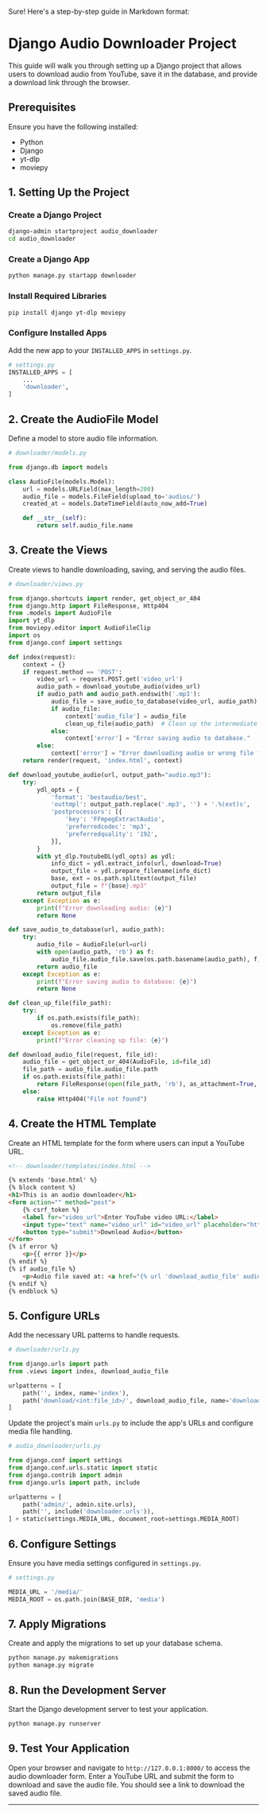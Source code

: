 Sure! Here's a step-by-step guide in Markdown format:

# Django Audio Downloader Project

This guide will walk you through setting up a Django project that allows users to download audio from YouTube, save it in the database, and provide a download link through the browser.

## Prerequisites

Ensure you have the following installed:
- Python
- Django
- yt-dlp
- moviepy

## 1. Setting Up the Project

### Create a Django Project

```sh
django-admin startproject audio_downloader
cd audio_downloader
```

### Create a Django App

```sh
python manage.py startapp downloader
```

### Install Required Libraries

```sh
pip install django yt-dlp moviepy
```

### Configure Installed Apps

Add the new app to your `INSTALLED_APPS` in `settings.py`.

```python
# settings.py
INSTALLED_APPS = [
    ...
    'downloader',
]
```

## 2. Create the AudioFile Model

Define a model to store audio file information.

```python
# downloader/models.py

from django.db import models

class AudioFile(models.Model):
    url = models.URLField(max_length=200)
    audio_file = models.FileField(upload_to='audios/')
    created_at = models.DateTimeField(auto_now_add=True)

    def __str__(self):
        return self.audio_file.name
```

## 3. Create the Views

Create views to handle downloading, saving, and serving the audio files.

```python
# downloader/views.py

from django.shortcuts import render, get_object_or_404
from django.http import FileResponse, Http404
from .models import AudioFile
import yt_dlp
from moviepy.editor import AudioFileClip
import os
from django.conf import settings

def index(request):
    context = {}
    if request.method == 'POST':
        video_url = request.POST.get('video_url')
        audio_path = download_youtube_audio(video_url)
        if audio_path and audio_path.endswith('.mp3'):
            audio_file = save_audio_to_database(video_url, audio_path)
            if audio_file:
                context['audio_file'] = audio_file
                clean_up_file(audio_path)  # Clean up the intermediate mp3 file
            else:
                context['error'] = "Error saving audio to database."
        else:
            context['error'] = "Error downloading audio or wrong file format."
    return render(request, 'index.html', context)

def download_youtube_audio(url, output_path="audio.mp3"):
    try:
        ydl_opts = {
            'format': 'bestaudio/best',
            'outtmpl': output_path.replace('.mp3', '') + '.%(ext)s',
            'postprocessors': [{
                'key': 'FFmpegExtractAudio',
                'preferredcodec': 'mp3',
                'preferredquality': '192',
            }],
        }
        with yt_dlp.YoutubeDL(ydl_opts) as ydl:
            info_dict = ydl.extract_info(url, download=True)
            output_file = ydl.prepare_filename(info_dict)
            base, ext = os.path.splitext(output_file)
            output_file = f"{base}.mp3"
        return output_file
    except Exception as e:
        print(f"Error downloading audio: {e}")
        return None

def save_audio_to_database(url, audio_path):
    try:
        audio_file = AudioFile(url=url)
        with open(audio_path, 'rb') as f:
            audio_file.audio_file.save(os.path.basename(audio_path), f, save=True)
        return audio_file
    except Exception as e:
        print(f"Error saving audio to database: {e}")
        return None

def clean_up_file(file_path):
    try:
        if os.path.exists(file_path):
            os.remove(file_path)
    except Exception as e:
        print(f"Error cleaning up file: {e}")

def download_audio_file(request, file_id):
    audio_file = get_object_or_404(AudioFile, id=file_id)
    file_path = audio_file.audio_file.path
    if os.path.exists(file_path):
        return FileResponse(open(file_path, 'rb'), as_attachment=True, filename=os.path.basename(file_path))
    else:
        raise Http404("File not found")
```

## 4. Create the HTML Template

Create an HTML template for the form where users can input a YouTube URL.

```html
<!-- downloader/templates/index.html -->

{% extends 'base.html' %}
{% block content %}
<h1>This is an audio downloader</h1>
<form action="" method="post">
    {% csrf_token %}
    <label for="video_url">Enter YouTube video URL:</label>
    <input type="text" name="video_url" id="video_url" placeholder="https://www.youtube.com/watch?v=example">
    <button type="submit">Download Audio</button>
</form>
{% if error %}
    <p>{{ error }}</p>
{% endif %}
{% if audio_file %}
    <p>Audio file saved at: <a href="{% url 'download_audio_file' audio_file.id %}" download>{{ audio_file.audio_file.name }}</a></p>
{% endif %}
{% endblock %}
```

## 5. Configure URLs

Add the necessary URL patterns to handle requests.

```python
# downloader/urls.py

from django.urls import path
from .views import index, download_audio_file

urlpatterns = [
    path('', index, name='index'),
    path('download/<int:file_id>/', download_audio_file, name='download_audio_file'),
]
```

Update the project's main `urls.py` to include the app's URLs and configure media file handling.

```python
# audio_downloader/urls.py

from django.conf import settings
from django.conf.urls.static import static
from django.contrib import admin
from django.urls import path, include

urlpatterns = [
    path('admin/', admin.site.urls),
    path('', include('downloader.urls')),
] + static(settings.MEDIA_URL, document_root=settings.MEDIA_ROOT)
```

## 6. Configure Settings

Ensure you have media settings configured in `settings.py`.

```python
# settings.py

MEDIA_URL = '/media/'
MEDIA_ROOT = os.path.join(BASE_DIR, 'media')
```

## 7. Apply Migrations

Create and apply the migrations to set up your database schema.

```sh
python manage.py makemigrations
python manage.py migrate
```

## 8. Run the Development Server

Start the Django development server to test your application.

```sh
python manage.py runserver
```

## 9. Test Your Application

Open your browser and navigate to `http://127.0.0.1:8000/` to access the audio downloader form. Enter a YouTube URL and submit the form to download and save the audio file. You should see a link to download the saved audio file.

---
